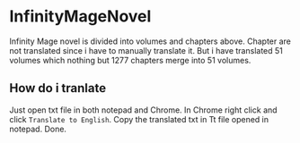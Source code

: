 # InfinityMageNovel

Infinity Mage novel is divided into volumes and chapters above.
Chapter are not translated since i have to manually translate it. But i have translated 51 volumes which nothing but 1277 chapters merge into 51 volumes.

## How do i tranlate
Just open txt file in both notepad and Chrome. In Chrome right click and click `Translate to English`. Copy the translated txt in Tt file opened in notepad. Done.
